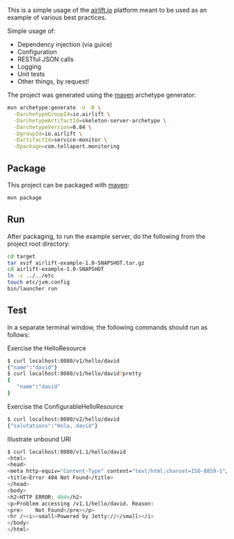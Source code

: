 This is a simple usage of the [airlift.io] platform meant to be used as an example
of various best practices.

Simple usage of:

* Dependency injection (via guice)
* Configuration
* RESTful JSON calls
* Logging
* Unit tests
* Other things, by request!

The project was generated using the [maven] archetype generator:

```sh
mvn archetype:generate -U -B \
  -DarchetypeGroupId=io.airlift \
  -DarchetypeArtifactId=skeleton-server-archetype \
  -DarchetypeVersion=0.84 \
  -DgroupId=io.airlift \
  -DartifactId=service-monitor \
  -Dpackage=com.tellapart.monitoring
```

Package
------

This project can be packaged with [maven]:

```sh
mvn package
```

Run
-----

After packaging, to run the example server, do the following from the project
root directory:


```sh
cd target
tar xvzf airlift-example-1.0-SNAPSHOT.tar.gz
cd airlift-example-1.0-SNAPSHOT
ln -s ../../etc
touch etc/jvm.config
bin/launcher run
```

Test
-----

In a separate terminal window, the following commands should run as follows:

Exercise the HelloResource
```sh
$ curl localhost:8080/v1/hello/david
{"name":"david"}
$ curl localhost:8080/v1/hello/david?pretty
{
   "name":"david"
}
```

Exercise the ConfigurableHelloResource
```sh
$ curl localhost:8080/v2/hello/david
{"salutations":"Hola, david"}
```

Illustrate unbound URI
```sh
$ curl localhost:8080/v1.1/hello/david
<html>
<head>
<meta http-equiv="Content-Type" content="text/html;charset=ISO-8859-1"/>
<title>Error 404 Not Found</title>
</head>
<body>
<h2>HTTP ERROR: 404</h2>
<p>Problem accessing /v1.1/hello/david. Reason:
<pre>    Not Found</pre></p>
<hr /><i><small>Powered by Jetty://</small></i>
</body>
</html>
```

[maven]:http://maven.apache.org/
[airlift.io]:https://github.com/airlift/airlift
